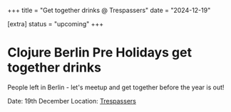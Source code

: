 +++
title = "Get together drinks @ Trespassers"
date = "2024-12-19"

[extra]
  status = "upcoming"
+++

# Clojure Berlin Pre Holidays get together drinks

People left in Berlin - let's meetup and get together before the year is out!

Date: 19th December
Location: [Trespassers](https://www.trespassers.eu/)
